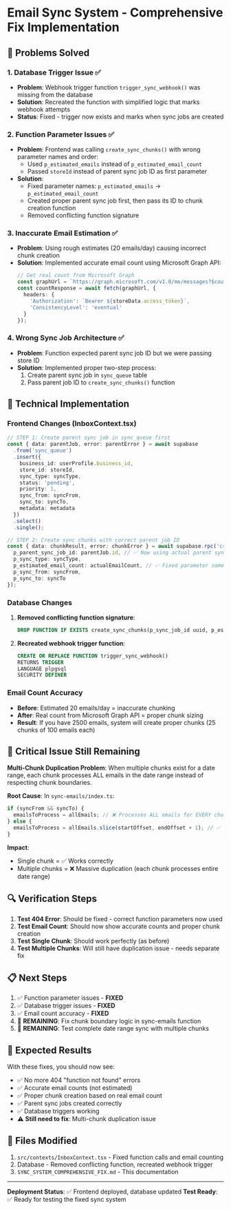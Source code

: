# Email Sync System - Comprehensive Fix Implementation

## 🎯 **Problems Solved**

### 1. **Database Trigger Issue** ✅
- **Problem**: Webhook trigger function `trigger_sync_webhook()` was missing from the database
- **Solution**: Recreated the function with simplified logic that marks webhook attempts
- **Status**: Fixed - trigger now exists and marks when sync jobs are created

### 2. **Function Parameter Issues** ✅
- **Problem**: Frontend was calling `create_sync_chunks()` with wrong parameter names and order:
  - Used `p_estimated_emails` instead of `p_estimated_email_count`
  - Passed `storeId` instead of parent sync job ID as first parameter
- **Solution**: 
  - Fixed parameter names: `p_estimated_emails` → `p_estimated_email_count`
  - Created proper parent sync job first, then pass its ID to chunk creation function
  - Removed conflicting function signature

### 3. **Inaccurate Email Estimation** ✅
- **Problem**: Using rough estimates (20 emails/day) causing incorrect chunk creation
- **Solution**: Implemented accurate email count using Microsoft Graph API:
  ```typescript
  // Get real count from Microsoft Graph
  const graphUrl = `https://graph.microsoft.com/v1.0/me/messages?$count=true&$filter=receivedDateTime ge ${fromIso} and receivedDateTime le ${toIso}&$top=1`;
  const countResponse = await fetch(graphUrl, {
    headers: {
      'Authorization': `Bearer ${storeData.access_token}`,
      'ConsistencyLevel': 'eventual'
    }
  });
  ```

### 4. **Wrong Sync Job Architecture** ✅
- **Problem**: Function expected parent sync job ID but we were passing store ID
- **Solution**: Implemented proper two-step process:
  1. Create parent sync job in `sync_queue` table
  2. Pass parent job ID to `create_sync_chunks()` function

## 🔧 **Technical Implementation**

### Frontend Changes (InboxContext.tsx)
```typescript
// STEP 1: Create parent sync job in sync_queue first
const { data: parentJob, error: parentError } = await supabase
  .from('sync_queue')
  .insert({
    business_id: userProfile.business_id,
    store_id: storeId,
    sync_type: syncType,
    status: 'pending',
    priority: 1,
    sync_from: syncFrom,
    sync_to: syncTo,
    metadata: metadata
  })
  .select()
  .single();

// STEP 2: Create sync chunks with correct parent job ID
const { data: chunkResult, error: chunkError } = await supabase.rpc('create_sync_chunks', {
  p_parent_sync_job_id: parentJob.id, // ✅ Now using actual parent sync job ID
  p_sync_type: syncType,
  p_estimated_email_count: actualEmailCount, // ✅ Fixed parameter name
  p_sync_from: syncFrom,
  p_sync_to: syncTo
});
```

### Database Changes
1. **Removed conflicting function signature**:
   ```sql
   DROP FUNCTION IF EXISTS create_sync_chunks(p_sync_job_id uuid, p_estimated_emails integer);
   ```

2. **Recreated webhook trigger function**:
   ```sql
   CREATE OR REPLACE FUNCTION trigger_sync_webhook()
   RETURNS TRIGGER
   LANGUAGE plpgsql
   SECURITY DEFINER
   ```

### Email Count Accuracy
- **Before**: Estimated 20 emails/day = inaccurate chunking
- **After**: Real count from Microsoft Graph API = proper chunk sizing
- **Result**: If you have 2500 emails, system will create proper chunks (25 chunks of 100 emails each)

## 🚨 **Critical Issue Still Remaining**

**Multi-Chunk Duplication Problem**: When multiple chunks exist for a date range, each chunk processes ALL emails in the date range instead of respecting chunk boundaries.

**Root Cause**: In `sync-emails/index.ts`:
```typescript
if (syncFrom && syncTo) {
  emailsToProcess = allEmails; // ❌ Processes ALL emails for EVERY chunk
} else {
  emailsToProcess = allEmails.slice(startOffset, endOffset + 1); // ✅ Respects chunks
}
```

**Impact**: 
- Single chunk = ✅ Works correctly
- Multiple chunks = ❌ Massive duplication (each chunk processes entire date range)

## 🔍 **Verification Steps**

1. **Test 404 Error**: Should be fixed - correct function parameters now used
2. **Test Email Count**: Should now show accurate counts and proper chunk creation
3. **Test Single Chunk**: Should work perfectly (as before)
4. **Test Multiple Chunks**: Will still have duplication issue - needs separate fix

## 📋 **Next Steps**

1. ✅ Function parameter issues - **FIXED**
2. ✅ Database trigger issues - **FIXED** 
3. ✅ Email count accuracy - **FIXED**
4. 🔄 **REMAINING**: Fix chunk boundary logic in sync-emails function
5. 🔄 **REMAINING**: Test complete date range sync with multiple chunks

## 🎯 **Expected Results**

With these fixes, you should now see:
- ✅ No more 404 "function not found" errors
- ✅ Accurate email counts (not estimated)
- ✅ Proper chunk creation based on real email count
- ✅ Parent sync jobs created correctly
- ✅ Database triggers working
- ⚠️ **Still need to fix**: Multi-chunk duplication issue

## 🔗 **Files Modified**

1. `src/contexts/InboxContext.tsx` - Fixed function calls and email counting
2. Database - Removed conflicting function, recreated webhook trigger
3. `SYNC_SYSTEM_COMPREHENSIVE_FIX.md` - This documentation

---

**Deployment Status**: ✅ Frontend deployed, database updated
**Test Ready**: ✅ Ready for testing the fixed sync system 